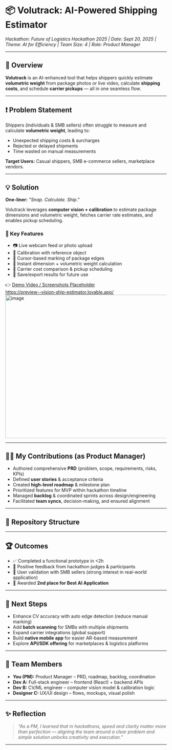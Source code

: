 # 📦 Volutrack: AI-Powered Shipping Estimator  
*Hackathon: Future of Logistics Hackathon 2025 | Date: Sept 20, 2025 | Theme: AI for Efficiency | Team Size: 4 | Role: Product Manager*

---

## 🚀 Overview
**Volutrack** is an AI-enhanced tool that helps shippers quickly estimate **volumetric weight** from package photos or live video, calculate **shipping costs**, and schedule **carrier pickups** — all in one seamless flow.

---

## ❗ Problem Statement
Shippers (individuals & SMB sellers) often struggle to measure and calculate **volumetric weight**, leading to:  
- Unexpected shipping costs & surcharges  
- Rejected or delayed shipments  
- Time wasted on manual measurements  

**Target Users:** Casual shippers, SMB e-commerce sellers, marketplace vendors.  

---

## 💡 Solution
**One-liner:** *"Snap. Calculate. Ship."*  

Volutrack leverages **computer vision + calibration** to estimate package dimensions and volumetric weight, fetches carrier rate estimates, and enables pickup scheduling.

### 🔑 Key Features
- 📷 Live webcam feed or photo upload  
- 📏 Calibration with reference object  
- 🎯 Cursor-based marking of package edges  
- 📐 Instant dimension + volumetric weight calculation  
- 🚚 Carrier cost comparison & pickup scheduling  
- 💾 Save/export results for future use  

👉 [Demo Video / Screenshots Placeholder](#)  
https://preview--vision-ship-estimator.lovable.app/
<img width="942" height="448" alt="image" src="https://github.com/user-attachments/assets/6874c946-76a8-4689-ac39-8f33a3abf2c8" />



---

## 👩‍💼 My Contributions (as Product Manager)
- Authored comprehensive **PRD** (problem, scope, requirements, risks, KPIs)  
- Defined **user stories** & acceptance criteria  
- Created **high-level roadmap** & milestone plan  
- Prioritized features for MVP within hackathon timeline  
- Managed **backlog** & coordinated sprints across design/engineering  
- Facilitated **team syncs**, decision-making, and ensured alignment  

---

## 📂 Repository Structure


---

## 🏆 Outcomes
- ✅ Completed a functional prototype in <2h  
- 🌟 Positive feedback from hackathon judges & participants  
- 👥 User validation with SMB sellers (strong interest in real-world application)  
- 🥈 Awarded **2nd place for Best AI Application**  

---

## 🔮 Next Steps
- Enhance CV accuracy with auto edge detection (reduce manual marking)  
- Add **batch scanning** for SMBs with multiple shipments  
- Expand carrier integrations (global support)  
- Build **native mobile app** for easier AR-based measurement  
- Explore **API/SDK offering** for marketplaces & logistics platforms  

---

## 👥 Team Members
- **You (PM):** Product Manager – PRD, roadmap, backlog, coordination  
- **Dev A:** Full-stack engineer – frontend (React) + backend APIs  
- **Dev B:** CV/ML engineer – computer vision model & calibration logic  
- **Designer C:** UX/UI design – flows, mockups, visual polish  

---

## ✨ Reflection
> *“As a PM, I learned that in hackathons, speed and clarity matter more than perfection — aligning the team around a clear problem and simple solution unlocks creativity and execution.”*

---


